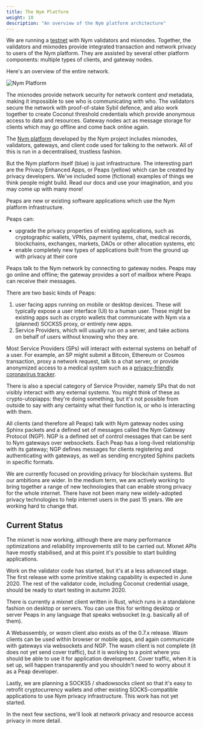 ```yaml
---
title: The Nym Platform
weight: 10
description: "An overview of the Nym platform architecture"
---
```


We are running a [testnet](https://dashboard.nymtech.net) with Nym validators and mixnodes. Together, the validators and mixnodes provide integrated transaction and network privacy to users of the Nym platform. They are assisted by several other platform components: multiple types of clients, and gateway nodes.

Here's an overview of the entire network. 

![Nym Platform](/docs/images/nym-platform.png)

The mixnodes provide network security for network content *and* metadata, making it impossible to see who is communicating with who. The validators secure the network with proof-of-stake Sybil defence, and also work together to create Coconut threshold credentials which provide anonymous access to data and resources. Gateway nodes act as message storage for clients which may go offline and come back online again.

The [Nym platform](https://github.com/nymtech/nym) developed by the Nym project includes mixnodes, validators, gateways, and client code used for talking to the network. All of this is run in a decentralised, trustless fashion. 

But the Nym platform itself (blue) is just infrastructure. The interesting part are the Privacy Enhanced Apps, or Peaps (yellow) which can be created by privacy developers. We've included some (fictional) examples of things we think people might build. Read our docs and use your imagination, and you may come up with many more!

Peaps are new or existing software applications which use the Nym platform infrastructure. 

Peaps can: 

* upgrade the privacy properties of existing applications, such as cryptographic wallets, VPNs, payment systems, chat, medical records, blockchains, exchanges, markets, DAOs or other allocation systems, etc
* enable completely new types of applications built from the ground up with privacy at their core

Peaps talk to the Nym network by connecting to gateway nodes. Peaps may go online and offline; the gateway provides a sort of mailbox where Peaps can receive their messages. 

There are two basic kinds of Peaps:

1. user facing apps running on mobile or desktop devices. These will typically expose a user interface (UI) to a human user. These might be existing apps such as crypto wallets that communicate with Nym via a (planned) SOCKS5 proxy, or entirely new apps.
2. Service Providers, which will usually run on a server, and take actions on behalf of users without knowing who they are.

Most Service Providers (SPs) will interact with external systems on behalf of a user. For example, an SP might submit a Bitcoin, Ethereum or Cosmos transaction, proxy a network request, talk to a chat server, or provide anonymized access to a medical system such as a [privacy-friendly coronavirus tracker](https://constructiveproof.com/posts/2020-04-24-coronavirus-tracking-app-privacy/). 

There is also a special category of Service Provider, namely SPs that do not visibly interact with any external systems. You might think of these as crypto-utopiapps: they're doing something, but it's not possible from outside to say with any certainty what their function is, or who is interacting with them.

All clients (and therefore all Peaps) talk with Nym gateway nodes using Sphinx packets and a defined set of messages called the Nym Gateway Protocol (NGP). NGP is a defined set of control messages that can be sent to Nym gateways over websockets. Each Peap has a long-lived relationship with its gateway; NGP defines messages for clients registering and authenticating with gateways, as well as sending encrypted Sphinx packets in specific formats.

We are currently focused on providing privacy for blockchain systems. But our ambitions are wider. In the medium term, we are actively working to bring together a range of new technologies that can enable strong privacy for the whole internet. There have not been many new widely-adopted privacy technologies to help internet users in the past 15 years. We are working hard to change that. 

## Current Status

The mixnet is now working, although there are many performance optimizations and reliability improvements still to be carried out. Mixnet APIs have mostly stabilised, and at this point it's possible to start building applications. 

Work on the validator code has started, but it's at a less advanced stage. The first release with some primitive staking capability is expected in June 2020. The rest of the validator code, including Coconut credential usage, should be ready to start testing in autumn 2020.

There is currently a mixnet client written in Rust, which runs in a standalone fashion on desktop or servers. You can use this for writing desktop or server Peaps in any language that speaks websocket (e.g. basically all of them). 

A Webassembly, or *wasm* client also exists as of the 0.7.x release. Wasm clients can be used within browser or mobile apps, and again communicate with gateways via websockets and NGP. The wasm client is not complete (it does not yet send cover traffic), but it is working to a point where you should be able to use it for application development. Cover traffic, when it is set up, will happen transparently and you shouldn't need to worry about it as a Peap developer.

Lastly, we are planning a SOCKS5 /  shadowsocks client so that it's easy to retrofit cryptocurrency wallets and other existing SOCKS-compatible applications to use Nym privacy infrastructure. This work has not yet started.

In the next few sections, we'll look at network privacy and resource access privacy in more detail. 